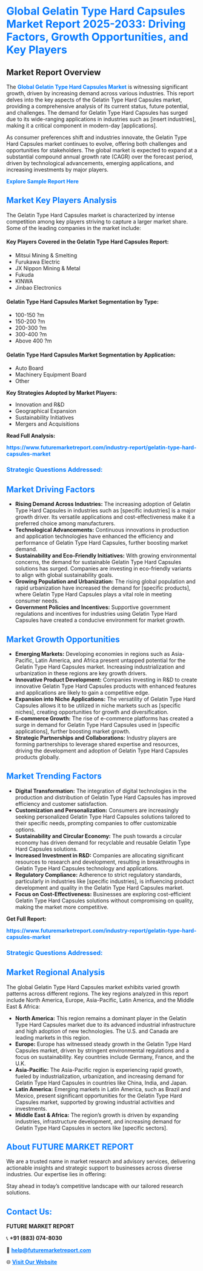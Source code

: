 <h1 style="color: #007BFF;">Global Gelatin Type Hard Capsules Market Report 2025-2033: Driving Factors, Growth Opportunities, and Key Players</h1>

<section id="overview">
<h2>Market Report Overview</h2>
<p>The <a href="https://www.futuremarketreport.com/industry-report/gelatin-type-hard-capsules-market" style="color: #007BFF; text-decoration: none;"><strong>Global Gelatin Type Hard Capsules Market</strong></a> is witnessing significant growth, driven by increasing demand across various industries. This report delves into the key aspects of the Gelatin Type Hard Capsules market, providing a comprehensive analysis of its current status, future potential, and challenges. The demand for Gelatin Type Hard Capsules has surged due to its wide-ranging applications in industries such as [insert industries], making it a critical component in modern-day [applications].</p>
<p>As consumer preferences shift and industries innovate, the Gelatin Type Hard Capsules market continues to evolve, offering both challenges and opportunities for stakeholders. The global market is expected to expand at a substantial compound annual growth rate (CAGR) over the forecast period, driven by technological advancements, emerging applications, and increasing investments by major players.</p>
</section>

<section id="overview">
<p><a href="https://www.futuremarketreport.com/request-sample/reportId=35651" style="color: #007BFF; text-decoration: none;"><strong>Explore Sample Report Here</strong></a></p>
</section>

<section id="key-players">
<h2 style="color: #007BFF;">Market Key Players Analysis</h2>
<p>The Gelatin Type Hard Capsules market is characterized by intense competition among key players striving to capture a larger market share. Some of the leading companies in the market include:</p>
<h4>Key Players Covered in the Gelatin Type Hard Capsules Report:</h4>
<ul><li>Mitsui Mining &amp; Smelting</li><li>Furukawa Electric</li><li>JX Nippon Mining &amp; Metal</li><li>Fukuda</li><li>KINWA</li><li>Jinbao Electronics</li></ul>
<h4>Gelatin Type Hard Capsules Market Segmentation by Type:</h4>
<ul><li>100-150 ?m</li><li>150-200 ?m</li><li>200-300 ?m</li><li>300-400 ?m</li><li>Above 400 ?m</li></ul>

<h4>Gelatin Type Hard Capsules Market Segmentation by Application:</h4>
<ul><li>Auto Board</li><li>Machinery Equipment Board</li><li>Other</li></ul>
<p><strong>Key Strategies Adopted by Market Players:</strong></p>
<ul>
<li>Innovation and R&D</li>
<li>Geographical Expansion</li>
<li>Sustainability Initiatives</li>
<li>Mergers and Acquisitions</li>
</ul>
</section>

<section>
<p><strong>Read Full Analysis: </strong></p><a href="https://www.futuremarketreport.com/industry-report/gelatin-type-hard-capsules-market" style="color: #007BFF; text-decoration: none;"><strong>https://www.futuremarketreport.com/industry-report/gelatin-type-hard-capsules-market</strong></a>
<h3 style="color: #007BFF;">Strategic Questions Addressed:</h3>
</section>

<section id="driving-factors">
<h2 style="color: #007BFF;">Market Driving Factors</h2>
<ul>
<li><strong>Rising Demand Across Industries:</strong> The increasing adoption of Gelatin Type Hard Capsules in industries such as [specific industries] is a major growth driver. Its versatile applications and cost-effectiveness make it a preferred choice among manufacturers.</li>
<li><strong>Technological Advancements:</strong> Continuous innovations in production and application technologies have enhanced the efficiency and performance of Gelatin Type Hard Capsules, further boosting market demand.</li>
<li><strong>Sustainability and Eco-Friendly Initiatives:</strong> With growing environmental concerns, the demand for sustainable Gelatin Type Hard Capsules solutions has surged. Companies are investing in eco-friendly variants to align with global sustainability goals.</li>
<li><strong>Growing Population and Urbanization:</strong> The rising global population and rapid urbanization have increased the demand for [specific products], where Gelatin Type Hard Capsules plays a vital role in meeting consumer needs.</li>
<li><strong>Government Policies and Incentives:</strong> Supportive government regulations and incentives for industries using Gelatin Type Hard Capsules have created a conducive environment for market growth.</li>
</ul>
</section>

<section id="growth-opportunities">
<h2 style="color: #007BFF;">Market Growth Opportunities</h2>
<ul>
<li><strong>Emerging Markets:</strong> Developing economies in regions such as Asia-Pacific, Latin America, and Africa present untapped potential for the Gelatin Type Hard Capsules market. Increasing industrialization and urbanization in these regions are key growth drivers.</li>
<li><strong>Innovative Product Development:</strong> Companies investing in R&D to create innovative Gelatin Type Hard Capsules products with enhanced features and applications are likely to gain a competitive edge.</li>
<li><strong>Expansion into Niche Applications:</strong> The versatility of Gelatin Type Hard Capsules allows it to be utilized in niche markets such as [specific niches], creating opportunities for growth and diversification.</li>
<li><strong>E-commerce Growth:</strong> The rise of e-commerce platforms has created a surge in demand for Gelatin Type Hard Capsules used in [specific applications], further boosting market growth.</li>
<li><strong>Strategic Partnerships and Collaborations:</strong> Industry players are forming partnerships to leverage shared expertise and resources, driving the development and adoption of Gelatin Type Hard Capsules products globally.</li>
</ul>
</section>

<section id="trending-factors">
<h2 style="color: #007BFF;">Market Trending Factors</h2>
<ul>
<li><strong>Digital Transformation:</strong> The integration of digital technologies in the production and distribution of Gelatin Type Hard Capsules has improved efficiency and customer satisfaction.</li>
<li><strong>Customization and Personalization:</strong> Consumers are increasingly seeking personalized Gelatin Type Hard Capsules solutions tailored to their specific needs, prompting companies to offer customizable options.</li>
<li><strong>Sustainability and Circular Economy:</strong> The push towards a circular economy has driven demand for recyclable and reusable Gelatin Type Hard Capsules solutions.</li>
<li><strong>Increased Investment in R&D:</strong> Companies are allocating significant resources to research and development, resulting in breakthroughs in Gelatin Type Hard Capsules technology and applications.</li>
<li><strong>Regulatory Compliance:</strong> Adherence to strict regulatory standards, particularly in industries like [specific industries], is influencing product development and quality in the Gelatin Type Hard Capsules market.</li>
<li><strong>Focus on Cost-Effectiveness:</strong> Businesses are exploring cost-efficient Gelatin Type Hard Capsules solutions without compromising on quality, making the market more competitive.</li>
</ul>
</section>

<section>
<p><strong>Get Full Report: </strong></p><a href="https://www.futuremarketreport.com/industry-report/gelatin-type-hard-capsules-market" style="color: #007BFF; text-decoration: none;"><strong>https://www.futuremarketreport.com/industry-report/gelatin-type-hard-capsules-market</strong></a>
<h3 style="color: #007BFF;">Strategic Questions Addressed:</h3>
</section>


<section id="regional-analysis">
<h2 style="color: #007BFF;">Market Regional Analysis</h2>
<p>The global Gelatin Type Hard Capsules market exhibits varied growth patterns across different regions. The key regions analyzed in this report include North America, Europe, Asia-Pacific, Latin America, and the Middle East & Africa:</p>
<ul>
<li><strong>North America:</strong> This region remains a dominant player in the Gelatin Type Hard Capsules market due to its advanced industrial infrastructure and high adoption of new technologies. The U.S. and Canada are leading markets in this region.</li>
<li><strong>Europe:</strong> Europe has witnessed steady growth in the Gelatin Type Hard Capsules market, driven by stringent environmental regulations and a focus on sustainability. Key countries include Germany, France, and the U.K.</li>
<li><strong>Asia-Pacific:</strong> The Asia-Pacific region is experiencing rapid growth, fueled by industrialization, urbanization, and increasing demand for Gelatin Type Hard Capsules in countries like China, India, and Japan.</li>
<li><strong>Latin America:</strong> Emerging markets in Latin America, such as Brazil and Mexico, present significant opportunities for the Gelatin Type Hard Capsules market, supported by growing industrial activities and investments.</li>
<li><strong>Middle East & Africa:</strong> The region’s growth is driven by expanding industries, infrastructure development, and increasing demand for Gelatin Type Hard Capsules in sectors like [specific sectors].</li>
</ul>
</section>

<footer>
<h2 style="color: #007BFF;">About FUTURE MARKET REPORT</h2>
<p>We are a trusted name in market research and advisory services, delivering actionable insights and strategic support to businesses across diverse industries. Our expertise lies in offering:</p>

<p>Stay ahead in today’s competitive landscape with our tailored research solutions.</p>

<h2 style="color: #007BFF;">Contact Us:</h2>
<p><strong>FUTURE MARKET REPORT</strong></p>
<p>📞 <strong>+91 (883) 074-8030</strong></p>
<p>📧 <strong><a href="mailto:help@futuremarketreport.com" style="color: #007BFF;">help@futuremarketreport.com</a></strong></p>
<p>🌐 <strong><a href="https://www.futuremarketreport.com/" style="color: #007BFF;">Visit Our Website</a></strong></p>
</footer>